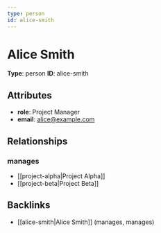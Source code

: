 ```yaml
---
type: person
id: alice-smith
---
```


# Alice Smith

**Type**: person
**ID**: alice-smith

## Attributes

- **role**: Project Manager
- **email**: alice@example.com

## Relationships

### manages

- [[project-alpha|Project Alpha]]
- [[project-beta|Project Beta]]

## Backlinks

- [[alice-smith|Alice Smith]] (manages, manages)

